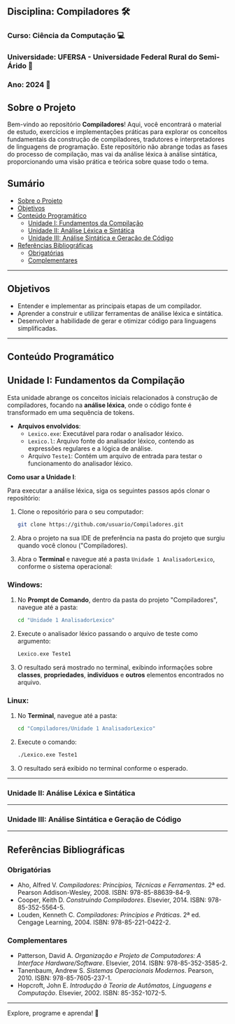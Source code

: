 ## Disciplina: Compiladores 🛠️  
### Curso: Ciência da Computação 💻  
### Universidade: UFERSA - Universidade Federal Rural do Semi-Árido 🌱  
### Ano: 2024 📅  

## Sobre o Projeto

Bem-vindo ao repositório **Compiladores**! Aqui, você encontrará o material de estudo, exercícios e implementações práticas para explorar os conceitos fundamentais da construção de compiladores, tradutores e interpretadores de linguagens de programação. Este repositório não abrange todas as fases do processo de compilação, mas vai da análise léxica à análise sintática, proporcionando uma visão prática e teórica sobre quase todo o tema.  

## Sumário

- [Sobre o Projeto](#sobre-o-projeto)
- [Objetivos](#objetivos)
- [Conteúdo Programático](#conteúdo-programático)
  - [Unidade I: Fundamentos da Compilação](#unidade-i-fundamentos-da-compilação)
  - [Unidade II: Análise Léxica e Sintática](#unidade-ii-análise-léxica-e-sintática)
  - [Unidade III: Análise Sintática e Geração de Código](#unidade-iii-análise-sintática-e-geração-de-código)
- [Referências Bibliográficas](#referências-bibliográficas)
  - [Obrigatórias](#obrigatórias)
  - [Complementares](#complementares)

---

## Objetivos  
- Entender e implementar as principais etapas de um compilador.  
- Aprender a construir e utilizar ferramentas de análise léxica e sintática.  
- Desenvolver a habilidade de gerar e otimizar código para linguagens simplificadas.  

---

## Conteúdo Programático  

## Unidade I: Fundamentos da Compilação  

Esta unidade abrange os conceitos iniciais relacionados à construção de compiladores, focando na **análise léxica**, onde o código fonte é transformado em uma sequência de tokens.

- **Arquivos envolvidos**:
  - `Lexico.exe`: Executável para rodar o analisador léxico.
  - `Lexico.l`: Arquivo fonte do analisador léxico, contendo as expressões regulares e a lógica de análise.
  - Arquivo `Teste1`: Contém um arquivo de entrada para testar o funcionamento do analisador léxico.

**Como usar a Unidade I**:

Para executar a análise léxica, siga os seguintes passos após clonar o repositório:

1. Clone o repositório para o seu computador:
   ```bash
   git clone https://github.com/usuario/Compiladores.git
   ```

2. Abra o projeto na sua IDE de preferência na pasta do projeto que surgiu quando você clonou ("Compiladores).

3. Abra o **Terminal** e navegue até a pasta `Unidade 1 AnalisadorLexico`, conforme o sistema operacional:

### Windows:
1. No **Prompt de Comando**, dentro da pasta do projeto "Compiladores", navegue até a pasta:
   ```bash
   cd "Unidade 1 AnalisadorLexico"
   ```
2. Execute o analisador léxico passando o arquivo de teste como argumento:
   ```bash
   Lexico.exe Teste1
   ```
3. O resultado será mostrado no terminal, exibindo informações sobre **classes**, **propriedades**, **indivíduos** e **outros** elementos encontrados no arquivo.

### Linux:
1. No **Terminal**, navegue até a pasta:
   ```bash
   cd "Compiladores/Unidade 1 AnalisadorLexico"
   ```
2. Execute o comando:
   ```bash
   ./Lexico.exe Teste1
   ```
3. O resultado será exibido no terminal conforme o esperado.

---

### Unidade II: Análise Léxica e Sintática  

---

### Unidade III: Análise Sintática e Geração de Código  

---

## Referências Bibliográficas  

### Obrigatórias  
- Aho, Alfred V. *Compiladores: Princípios, Técnicas e Ferramentas*. 2ª ed. Pearson Addison-Wesley, 2008. ISBN: 978-85-88639-84-9.  
- Cooper, Keith D. *Construindo Compiladores*. Elsevier, 2014. ISBN: 978-85-352-5564-5.  
- Louden, Kenneth C. *Compiladores: Princípios e Práticas*. 2ª ed. Cengage Learning, 2004. ISBN: 978-85-221-0422-2.  

### Complementares  
- Patterson, David A. *Organização e Projeto de Computadores: A Interface Hardware/Software*. Elsevier, 2014. ISBN: 978-85-352-3585-2.  
- Tanenbaum, Andrew S. *Sistemas Operacionais Modernos*. Pearson, 2010. ISBN: 978-85-7605-237-1.  
- Hopcroft, John E. *Introdução à Teoria de Autômatos, Linguagens e Computação*. Elsevier, 2002. ISBN: 85-352-1072-5.  

---

Explore, programe e aprenda! 🚀
